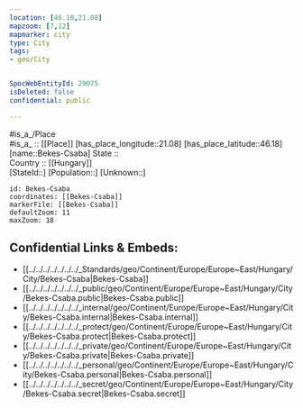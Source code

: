```yaml
---
location: [46.18,21.08] 
mapzoom: [7,12] 
mapmarker: city 
type: City
tags:
- geo/City


SpocWebEntityId: 29075
isDeleted: false
confidential: public

---
```

#is_a_/Place  
#is_a_ :: [[Place]] 
[has_place_longitude::21.08] 
[has_place_latitude::46.18] 
[name::Bekes-Csaba] 
State ::  
Country :: [[Hungary]]  
[StateId::] 
[Population::] 
[Unknown::] 


```leaflet
id: Bekes-Csaba
coordinates: [[Bekes-Csaba]] 
markerFile: [[Bekes-Csaba]] 
defaultZoom: 11 
maxZoom: 18
```


## Confidential Links & Embeds: 
- [[../../../../../../../_Standards/geo/Continent/Europe/Europe~East/Hungary/City/Bekes-Csaba|Bekes-Csaba]] 
- [[../../../../../../../_public/geo/Continent/Europe/Europe~East/Hungary/City/Bekes-Csaba.public|Bekes-Csaba.public]] 
- [[../../../../../../../_internal/geo/Continent/Europe/Europe~East/Hungary/City/Bekes-Csaba.internal|Bekes-Csaba.internal]] 
- [[../../../../../../../_protect/geo/Continent/Europe/Europe~East/Hungary/City/Bekes-Csaba.protect|Bekes-Csaba.protect]] 
- [[../../../../../../../_private/geo/Continent/Europe/Europe~East/Hungary/City/Bekes-Csaba.private|Bekes-Csaba.private]] 
- [[../../../../../../../_personal/geo/Continent/Europe/Europe~East/Hungary/City/Bekes-Csaba.personal|Bekes-Csaba.personal]] 
- [[../../../../../../../_secret/geo/Continent/Europe/Europe~East/Hungary/City/Bekes-Csaba.secret|Bekes-Csaba.secret]] 
